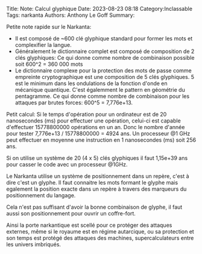 Title: Note: Calcul glyphique
Date: 2023-08-23 08:18
Category:Inclassable
Tags: narkanta
Authors: Anthony Le Goff
Summary:

Petite note rapide sur le Narkanta:

* Il est composé de ~600 clé glyphique standard pour former les mots et complexifier la langue.
* Généralement le dictionnaire complet est composé de composition de 2 clés glyphiques: Ce qui donne comme nombre de combinaison possible soit 600^2 = 360 000 mots
* Le dictionnaire complexe pour la protection des mots de passe comme empreinte cryptographique est une composition de 5 clés glyphiques. 5 est le minimum dans les ondulations de la fonction d'onde en mécanique quantique. C'est égalemment le pattern en géométrie du pentagramme. Ce qui donne comme nombre de combinaison pour les attaques par brutes forces: 600^5 = 7,776e+13. 

Petit calcul: Si le temps d'opération pour un ordinateur est de 20 nanosecondes (ms) pour effectuer une opération, celui-ci est capable d'effectuer 15778800000 opérations en un an. Donc le nombre d'année pour tester 7,776e+13 / 15778800000 = 4924 ans.
Un processeur @1 GHz peut effectuer en moyenne une instruction en 1 nanosecondes (ms) soit 256 ans. 

Si on utilise un système de 20 (4 x 5) clés glyphiques il faut 1,15e+39 ans pour casser le code avec un processeur @1GHz. 

Le Narkanta utilise un système de positionnement dans un repère, c'est à dire c'est un glyphe. Il faut connaitre les mots formant le glyphe mais egalement la position exacte dans un repère à travers des marqueurs du positionnement du langage.

Cela n'est pas suffisant d'avoir la bonne combinaison de glyphe, il faut aussi son positionnement pour ouvrir un coffre-fort.

Ainsi la porte narkantique est scellé pour ce protéger des attaques externes, même si le royaume est en régime autarcique, ou sa protection et son temps est protégé des attaques des machines, supercalculateurs entre les univers imbriqués. 